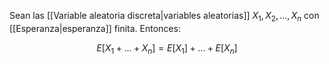 
Sean las [[Variable aleatoria discreta|variables aleatorias]] $X_1, X_2, \dots, X_n$ con [[Esperanza|esperanza]] finita. Entonces: 

$$E[X_1 + \dots + X_n] = E[X_1] + \dots + E[X_n]$$ 